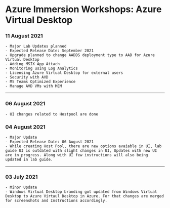 # Azure Immersion Workshops: Azure Virtual Desktop


### 11 August 2021
    - Major Lab Updates planned
    - Expected Release Date: September 2021
    - Upgrade planned to change AADDS deployment type to AAD for Azure Virtual Desktop
    - Adding MSIX App Attach
    - Monitoring using Log Analytics
    - Licensing Azure Virtual Desktop for external users
    - Security with AVD
    - MS Teams Optimized Experience
    - Manage AVD VMs with MEM

-----------

### 06 August 2021
    - UI changes related to Hostpool are done

### 04 August 2021 
    - Major Update
    - Expected Release Date: 06 August 2021
    - While creating Host Pool, there are new options avaiable in UI, lab guide UI is outdated with slight changes in UI, Updates with new UI are in progress. Along with UI few instructions will also being updated in lab guide.

-----------

### 03 July 2021
    - Minor Update
    - Windows Virtual Desktop branding got updated from Windows Virtual Desktop to Azure Virtaul Desktop in Azure. For that changes are merged for screenshots and Instructions accordingly.


